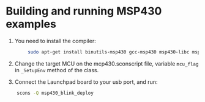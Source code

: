 # Building and running MSP430 examples

1. You need to install the compiler:

```sh
        sudo apt-get install binutils-msp430 gcc-msp430 msp430-libc mspdebug
```

2. Change the target MCU on the mcp430.sconscript file, variable `mcu_flag` in `_SetupEnv` method of the class.

3. Connect the Launchpad board to your usb port, and run:

```sh
    scons -Q msp430_blink_deploy
```
